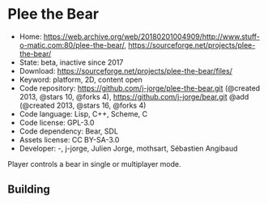 # Plee the Bear

- Home: https://web.archive.org/web/20180201004909/http://www.stuff-o-matic.com:80/plee-the-bear/, https://sourceforge.net/projects/plee-the-bear/
- State: beta, inactive since 2017
- Download: https://sourceforge.net/projects/plee-the-bear/files/
- Keyword: platform, 2D, content open
- Code repository: https://github.com/j-jorge/plee-the-bear.git (@created 2013, @stars 10, @forks 4), https://github.com/j-jorge/bear.git @add (@created 2013, @stars 16, @forks 4)
- Code language: Lisp, C++, Scheme, C
- Code license: GPL-3.0
- Code dependency: Bear, SDL
- Assets license: CC BY-SA-3.0
- Developer: -, j-jorge, Julien Jorge, mothsart, Sébastien Angibaud

Player controls a bear in single or multiplayer mode.

## Building
